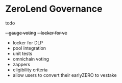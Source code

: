 # ZeroLend Governance

todo

~~- gauge voting~~
~~- locker for ve~~

- locker for DLP
- pool integration
- unit tests
- omnichain voting
- zappers
- eligibility criteria
- allow users to convert their earlyZERO to vestake
